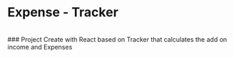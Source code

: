 
# Expense - Tracker

<br>
### Project Create with React based on Tracker that calculates the add on income and Expenses